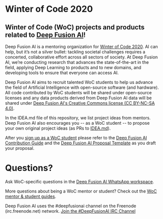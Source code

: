 # Winter of Code 2020

## Winter of Code (WoC) projects and products related to [Deep Fusion AI](https://deepfusionai.github.io/)!

Deep Fusion AI is a mentoring organization for [Winter of Code 2020](https://winterofcode.com/). AI can help, but it’s not a silver bullet: tackling societal challenges requires a concerted, collaborative effort across all sectors of society. At Deep Fusion AI, we’re conducting research that advances the state-of-the-art in the field, applying Deep Learning to products and to new domains, and developing tools to ensure that everyone can access AI.

Deep Fusion AI aims to recruit talented WoC students to help us advance the field of Artificial Intelligence with open-source software (and hardware). All code contributed by WoC students will be shared under open-source licenses and any data products derived from Deep Fusion AI data will be shared under [Deep Fusion AI's Creative Commons license (CC BY-NC-SA 4.0)](https://creativecommons.org/licenses/by-nc-sa/4.0/).

In the IDEA.md file of this repository, we list project ideas from mentors. Deep Fusion AI also encourages you -- as a WoC student -- to propose your own original project ideas (as PRs to [IDEA.md](https://github.com/DeepFusionAI/social-distance-detector/blob/master/IDEA.md)).

After you [sign up as a WoC student](https://winterofcode.com/) please refer to the [Deep Fusion AI Contribution Guide](https://github.com/DeepFusionAI/social-distance-detector/blob/master/STUDENT-contribution-guide.md) and the [Deep Fusion AI Proposal Template](https://github.com/DeepFusionAI/social-distance-detector/blob/master/STUDENT-proposal-template.md) as you draft your proposal.

# Questions?

Ask WoC-specific questions in the [Deep Fusion AI WhatsApp workspace](https://chat.whatsapp.com/IrVPYeWtS0p8uEpvomBZFH).

More questions about being a WoC mentor or student? Check out the [WoC mentor & student guides](https://winterofcode.com/).

Deep Fusion AI uses the #deepfusionai channel on the Freenode (irc.freenode.net) network. [Join the #DeepFusionAI IRC Channel](https://webchat.freenode.net/?channels=%23deepfusionai)
